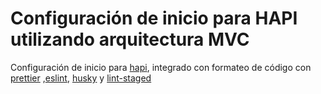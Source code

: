 Configuración de inicio para HAPI utilizando arquitectura MVC
=============================================================

Configuración de inicio para [hapi](https://hapi.dev/ "HAPI framework"), integrado con
formateo de código con [prettier](https://prettier.io/) ,[eslint](https://eslint.org/), [husky](https://github.com/typicode/husky) y
[lint-staged](https://github.com/okonet/lint-staged)

